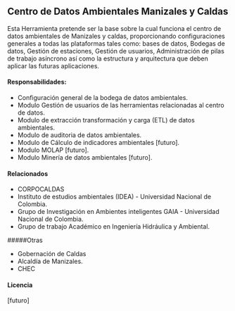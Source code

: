 ## Centro de Datos Ambientales Manizales y Caldas

Esta Herramienta pretende ser la base sobre la cual funciona el centro de datos ambientales de Manizales y caldas, proporcionando configuraciones generales a todas las plataformas tales como: bases de datos, Bodegas de datos, Gestión de estaciones, Gestión de usuarios, Administración de pilas de trabajo asíncrono así como la estructura y arquitectura que deben aplicar las futuras aplicaciones.

#### Responsabilidades:

- Configuración general de la bodega de datos ambientales.
- Modulo Gestión de usuarios de las herramientas relacionadas al centro de datos.
- Modulo de extracción transformación y carga  (ETL) de datos ambientales.
- Modulo de auditoria de datos ambientales.
- Modulo de Cálculo de indicadores ambientales [futuro].
- Modulo MOLAP [futuro].
- Modulo Minería de datos ambientales [futuro].

#### Relacionados

- CORPOCALDAS
- Instituto de estudios ambientales (IDEA) - Universidad Nacional de Colombia.
- Grupo de Investigación en Ambientes inteligentes GAIA - Universidad Nacional de Colombia.
- Grupo de trabajo Académico en Ingeniería Hidráulica y Ambiental.


#####Otras

- Gobernación de Caldas
- Alcaldía de Manizales.
- CHEC

#### Licencia

[futuro]